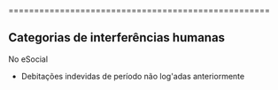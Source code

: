 ===================================================
## Categorias de interferências humanas

No eSocial
- Debitações indevidas de período não log'adas anteriormente 
